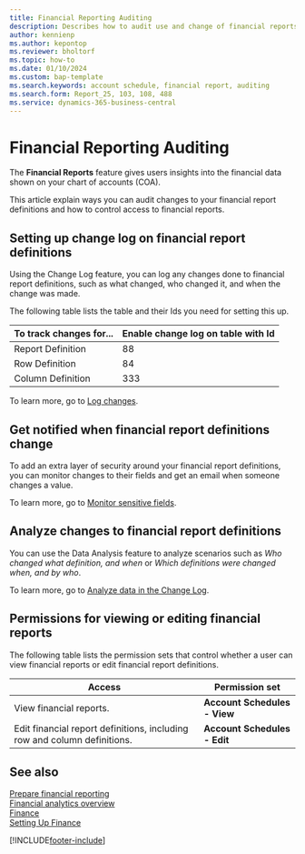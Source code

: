 ```yaml
---
title: Financial Reporting Auditing
description: Describes how to audit use and change of financial reports
author: kennienp
ms.author: kepontop
ms.reviewer: bholtorf
ms.topic: how-to
ms.date: 01/10/2024
ms.custom: bap-template
ms.search.keywords: account schedule, financial report, auditing
ms.search.form: Report_25, 103, 108, 488
ms.service: dynamics-365-business-central
---
```

# Financial Reporting Auditing

The **Financial Reports** feature gives users insights into the financial data shown on your chart of accounts (COA). 

This article explain ways you can audit changes to your financial report definitions and how to control access to financial reports.

## Setting up change log on financial report definitions

Using the Change Log feature, you can log any changes done to financial report definitions, such as what changed, who changed it, and when the change was made.

The following table lists the table and their Ids you need for setting this up.

| To track changes for... | Enable change log on table with Id |
| ----------------------- | ---------------------------------- |
| Report Definition       | 88  |
| Row Definition          | 84  |
| Column Definition       | 333 |

To learn more, go to [Log changes](across-log-changes.md).


## Get notified when financial report definitions change

To add an extra layer of security around your financial report definitions, you can monitor changes to their fields and get an email when someone changes a value. 

To learn more, go to [Monitor sensitive fields](across-log-changes.md#monitor-sensitive-fields).


## Analyze changes to financial report definitions

You can use the Data Analysis feature to analyze scenarios such as *Who changed what definition, and when* or *Which definitions were changed when, and by who*. 

To learn more, go to [Analyze data in the Change Log](across-log-changes.md#analyze-data-in-the-change-log).


## Permissions for viewing or editing financial reports

The following table lists the permission sets that control whether a user can view financial reports or edit financial report definitions.

| Access   | Permission set |
|------------------------| ----------------------- |
| View financial reports. | **Account Schedules - View** |
| Edit financial report definitions, including row and column definitions. | **Account Schedules - Edit** |

## See also

[Prepare financial reporting](bi-how-work-account-schedule.md)  
[Financial analytics overview](bi.md)  
[Finance](finance.md)  
[Setting Up Finance](finance-setup-finance.md)  

[!INCLUDE[footer-include](includes/footer-banner.md)]
